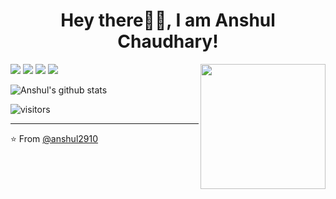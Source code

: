 <h1 align= "center"><b>Hey there🙋‍♂️, I am Anshul Chaudhary!</b></h1>

<img align='right' src='https://user-images.githubusercontent.com/5713670/87202985-820dcb80-c2b6-11ea-9f56-7ec461c497c3.gif' width='200"'>

[![](https://img.shields.io/badge/LinkedIn-anshul2910-blue)](https://www.linkedin.com/in/anshul2910/)
[![](https://img.shields.io/badge/Gmail-2910anshul1997@gmail.com-red)](mailto:2910anshul1997@gmail.com) 
[![](https://img.shields.io/badge/HackerRank-anshul2910-brightgreen)](https://www.hackerrank.com/anshul2910)
[![](https://img.shields.io/badge/GeeksForGeeks-anshul2910-brightgreen)](https://auth.geeksforgeeks.org/user/anshul2910/)




![Anshul's github stats](https://github-readme-stats.vercel.app/api?username=anshul2910&hide=["issues"]&show_icons=true)

![visitors](https://visitor-badge.glitch.me/badge?page_id=anshul2910.anshul2910)

---

⭐️ From [@anshul2910](https://github.com/anshul2910)
